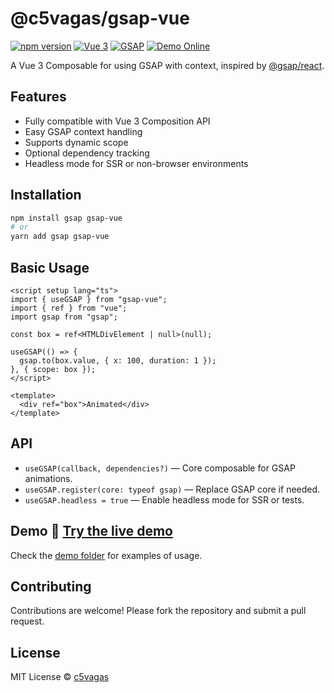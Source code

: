 # @c5vagas/gsap-vue

[![npm version](https://img.shields.io/npm/v/gsap-vue)](https://www.npmjs.com/package/gsap-vue)
[![Vue 3](https://img.shields.io/badge/Vue-3.x-brightgreen)](https://vuejs.org/)
[![GSAP](https://img.shields.io/badge/GSAP-3.x-blue)](https://greensock.com/gsap/)
[![Demo Online](https://img.shields.io/badge/demo-online-brightgreen)](https://TU_USUARIO.github.io/NOMBRE_REPO/)

A Vue 3 Composable for using GSAP with context, inspired by [@gsap/react](https://github.com/greensock/react).

## Features

* Fully compatible with Vue 3 Composition API
* Easy GSAP context handling
* Supports dynamic scope
* Optional dependency tracking
* Headless mode for SSR or non-browser environments

## Installation

```bash
npm install gsap gsap-vue
# or
yarn add gsap gsap-vue
```

## Basic Usage

```vue
<script setup lang="ts">
import { useGSAP } from "gsap-vue";
import { ref } from "vue";
import gsap from "gsap";

const box = ref<HTMLDivElement | null>(null);

useGSAP(() => {
  gsap.to(box.value, { x: 100, duration: 1 });
}, { scope: box });
</script>

<template>
  <div ref="box">Animated</div>
</template>
```

## API

* `useGSAP(callback, dependencies?)` — Core composable for GSAP animations.
* `useGSAP.register(core: typeof gsap)` — Replace GSAP core if needed.
* `useGSAP.headless = true` — Enable headless mode for SSR or tests.

## Demo 🚀 [Try the live demo](https://stackblitz.com/edit/vitejs-vite-teslnzdm?file=index.html)

Check the [demo folder](./demo) for examples of usage.

## Contributing

Contributions are welcome! Please fork the repository and submit a pull request.

## License

MIT License © [c5vagas](https://github.com/c5vagas)
